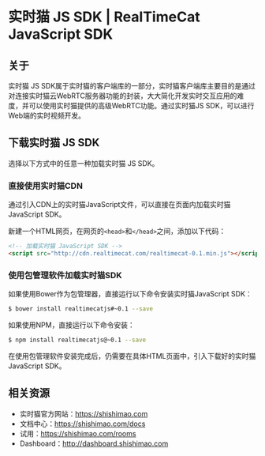 # 实时猫 JS SDK | RealTimeCat JavaScript SDK  

## 关于

实时猫 JS SDK属于实时猫的客户端库的一部分，实时猫客户端库主要目的是通过对连接实时猫云WebRTC服务器功能的封装，大大简化开发实时交互应用的难度，并可以使用实时猫提供的高级WebRTC功能。通过实时猫JS SDK，可以进行Web端的实时视频开发。

## 下载实时猫 JS SDK

选择以下方式中的任意一种加载实时猫 JS SDK。

### 直接使用实时猫CDN

通过引入CDN上的实时猫JavaScript文件，可以直接在页面内加载实时猫JavaScript SDK。

新建一个HTML网页，在网页的```<head>```和```</head>```之间，添加以下代码：
    
```html
<!-- 加载实时猫 JavaScript SDK -->
<script src="http://cdn.realtimecat.com/realtimecat-0.1.min.js"></script>
```

### 使用包管理软件加载实时猫SDK

如果使用Bower作为包管理器，直接运行以下命令安装实时猫JavaScript SDK：

```bash
$ bower install realtimecatjs#~0.1 --save
```

如果使用NPM，直接运行以下命令安装：

```bash
$ npm install realtimecatjs@~0.1 --save
```

在使用包管理软件安装完成后，仍需要在具体HTML页面中，引入下载好的实时猫JavaScript SDK。

## 相关资源

- 实时猫官方网站：https://shishimao.com
- 文档中心：https://shishimao.com/docs
- 试用：https://shishimao.com/rooms
- Dashboard：http://dashboard.shishimao.com
